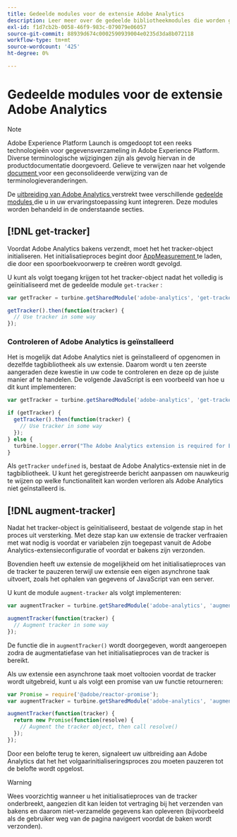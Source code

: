 ```yaml
---
title: Gedeelde modules voor de extensie Adobe Analytics
description: Leer meer over de gedeelde bibliotheekmodules die worden geleverd door de Adobe Analytics-tagextensie in Adobe Experience Platform.
exl-id: f1d7cb2b-0058-46f9-983c-079079e06057
source-git-commit: 88939d674c0002590939004e0235d3da8b072118
workflow-type: tm+mt
source-wordcount: '425'
ht-degree: 0%

---
```


# Gedeelde modules voor de extensie Adobe Analytics

>[!NOTE]
>
>Adobe Experience Platform Launch is omgedoopt tot een reeks technologieën voor gegevensverzameling in Adobe Experience Platform. Diverse terminologische wijzigingen zijn als gevolg hiervan in de productdocumentatie doorgevoerd. Gelieve te verwijzen naar het volgende [ document ](../../../term-updates.md) voor een geconsolideerde verwijzing van de terminologieveranderingen.

De [ uitbreiding van Adobe Analytics ](./overview.md) verstrekt twee verschillende [ gedeelde modules ](../../../extension-dev/web/shared.md) die u in uw ervaringstoepassing kunt integreren. Deze modules worden behandeld in de onderstaande secties.

## [!DNL get-tracker]

Voordat Adobe Analytics bakens verzendt, moet het het tracker-object initialiseren. Het initialisatieproces begint door [ AppMeasurement ](https://experienceleague.adobe.com/docs/analytics/implementation/js/overview.html?lang=nl-NL) te laden, die door een spoorboekvoorwerp te creëren wordt gevolgd.

U kunt als volgt toegang krijgen tot het tracker-object nadat het volledig is geïnitialiseerd met de gedeelde module `get-tracker` :

```js
var getTracker = turbine.getSharedModule('adobe-analytics', 'get-tracker');

getTracker().then(function(tracker) {
  // Use tracker in some way
});
```

### Controleren of Adobe Analytics is geïnstalleerd

Het is mogelijk dat Adobe Analytics niet is geïnstalleerd of opgenomen in dezelfde tagbibliotheek als uw extensie. Daarom wordt u ten zeerste aangeraden deze kwestie in uw code te controleren en deze op de juiste manier af te handelen. De volgende JavaScript is een voorbeeld van hoe u dit kunt implementeren:

```js
var getTracker = turbine.getSharedModule('adobe-analytics', 'get-tracker');

if (getTracker) {
  getTracker().then(function(tracker) {
    // Use tracker in some way
  });
} else {
  turbine.logger.error("The Adobe Analytics extension is required for Extension XYZ to function properly.");
}
```

Als `getTracker` `undefined` is, bestaat de Adobe Analytics-extensie niet in de tagbibliotheek. U kunt het geregistreerde bericht aanpassen om nauwkeurig te wijzen op welke functionaliteit kan worden verloren als Adobe Analytics niet geïnstalleerd is.


## [!DNL augment-tracker]

Nadat het tracker-object is geïnitialiseerd, bestaat de volgende stap in het proces uit versterking. Met deze stap kan uw extensie de tracker verfraaien met wat nodig is voordat er variabelen zijn toegepast vanuit de Adobe Analytics-extensieconfiguratie of voordat er bakens zijn verzonden.

Bovendien heeft uw extensie de mogelijkheid om het initialisatieproces van de tracker te pauzeren terwijl uw extensie een eigen asynchrone taak uitvoert, zoals het ophalen van gegevens of JavaScript van een server.

U kunt de module `augment-tracker` als volgt implementeren:

```js
var augmentTracker = turbine.getSharedModule('adobe-analytics', 'augment-tracker');

augmentTracker(function(tracker) {
  // Augment tracker in some way
});
```

De functie die in `augmentTracker()` wordt doorgegeven, wordt aangeroepen zodra de augmentatiefase van het initialisatieproces van de tracker is bereikt.

Als uw extensie een asynchrone taak moet voltooien voordat de tracker wordt uitgebreid, kunt u als volgt een promise van uw functie retourneren:

```js
var Promise = require('@adobe/reactor-promise');
var augmentTracker = turbine.getSharedModule('adobe-analytics', 'augment-tracker');

augmentTracker(function(tracker) {
  return new Promise(function(resolve) {
    // Augment the tracker object, then call resolve()
  });
});
```

Door een belofte terug te keren, signaleert uw uitbreiding aan Adobe Analytics dat het het volgaarinitialiseringsproces zou moeten pauzeren tot de belofte wordt opgelost.

>[!WARNING]
>
>Wees voorzichtig wanneer u het initialisatieproces van de tracker onderbreekt, aangezien dit kan leiden tot vertraging bij het verzenden van bakens en daarom niet-verzamelde gegevens kan opleveren (bijvoorbeeld als de gebruiker weg van de pagina navigeert voordat de baken wordt verzonden).
